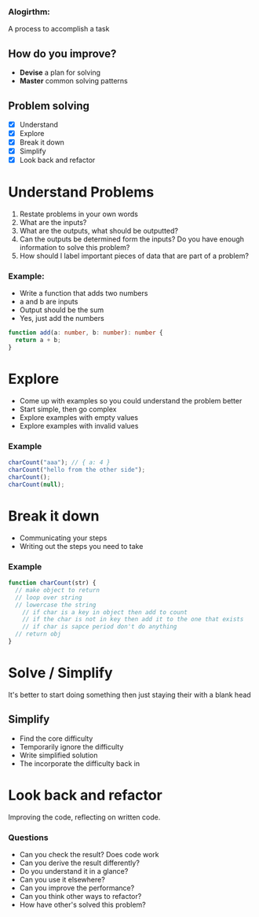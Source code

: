 ### Alogirthm: 
A process to accomplish a task

## How do you improve?
- **Devise** a plan for solving
- **Master** common solving patterns

## Problem solving
- [x] Understand
- [x] Explore
- [x] Break it down
- [x] Simplify
- [x] Look back and refactor

# Understand Problems
1. Restate problems in your own words
2. What are the inputs?
3. What are the outputs, what should be outputted?
4. Can the outputs be determined form the inputs? Do you have enough information to solve this problem?
5. How should I label important pieces of data that are part of a problem?

### Example:
- Write a function that adds two numbers
- a and b are inputs 
- Output should be the sum 
- Yes, just add the numbers
```ts
function add(a: number, b: number): number { 
  return a + b; 
}
```

# Explore
- Come up with examples so you could understand the problem better
- Start simple, then go complex
- Explore examples with empty values
- Explore examples with invalid values

### Example
```js
charCount("aaa"); // { a: 4 }
charCount("hello from the other side"); 
charCount();
charCount(null);
```

# Break it down
- Communicating your steps
- Writing out the steps you need to take

### Example
```js
function charCount(str) {
  // make object to return
  // loop over string
  // lowercase the string
    // if char is a key in object then add to count
    // if the char is not in key then add it to the one that exists
    // if char is sapce period don't do anything
  // return obj
}
```

# Solve / Simplify
It's better to start doing something then just staying their with a blank head

## Simplify
- Find the core difficulty
- Temporarily ignore the difficulty
- Write simplified solution
- The incorporate the difficulty back in

# Look back and refactor
Improving the code, reflecting on written code.

### Questions
- Can you check the result? Does code work
- Can you derive the result differently?
- Do you understand it in a glance?
- Can you use it elsewhere? 
- Can you improve the performance?
- Can you think other ways to refactor?
- How have other's solved this problem?